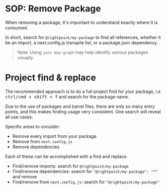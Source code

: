 # SOP: Remove Package

When removing a package, it's important to understand exactly where it is consumed.

In short, search for `@rightpoint/my-package` to find all references, whether it be an import, a next.config.js transpile list, or a package.json dependency.

> Note: Using `yarn dep-graph` may help identify various packages visually.

# Project find & replace

The recommended approach is to do a full project find for your package, i.e <kbd>ctrl/cmd + shift + f</kbd> and search for the package name.

Due to the use of packages and barrel files, there are only so many entry points, and this makes finding usage very consistent. One search will reveal all use cases.

Specific areas to consider:

-   Remove every import from your package
-   Remove from `next.config.js`
-   Remove dependencies

Each of these can be accomplished with a find and replace.

-   Find/remove imports: search for `@rightpoint/my-package`
-   Find/remove dependencies: search for `"@rightpoint/my-package": "*"` and remove
-   Find/remove from `next.config.js`: search for `"@rightpoint/my-package"`
